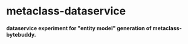 # metaclass-dataservice
#### dataservice experiment for  "entity model" generation of metaclass-bytebuddy.
